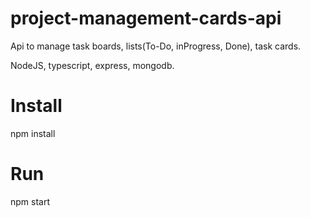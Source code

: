 # project-management-cards-api

Api to manage task boards, lists(To-Do, inProgress, Done), task cards. 

NodeJS, typescript, express, mongodb. 

# Install 
npm install

# Run 
npm start
